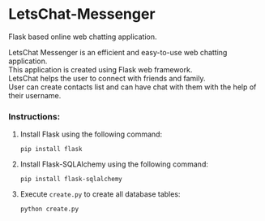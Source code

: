 # LetsChat-Messenger
Flask based online web chatting application.

LetsChat Messenger is an efficient and easy-to-use web chatting application.<br />
This application is created using Flask web framework.<br />
LetsChat helps the user to connect with friends and family.<br />
User can create contacts list and can have chat with them with the help of their username.<br />

### Instructions:
1. Install Flask using the following command:
	```
	pip install flask
	```

2. Install Flask-SQLAlchemy using the following command:
	```
	pip install flask-sqlalchemy
	```

3. Execute `create.py` to create all database tables:
	```
	python create.py
	```

